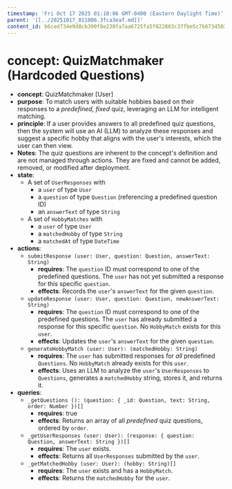 ```yaml
---
timestamp: 'Fri Oct 17 2025 01:18:06 GMT-0400 (Eastern Daylight Time)'
parent: '[[../20251017_011806.3fca3eaf.md]]'
content_id: b6ced734e9d8cb390f8e230fa7aa6725fa5f822803c37fbe5c7b67345030de64
---
```


# concept: QuizMatchmaker (Hardcoded Questions)

* **concept**: QuizMatchmaker \[User]
* **purpose**: To match users with suitable hobbies based on their responses to a *predefined, fixed* quiz, leveraging an LLM for intelligent matching.
* **principle**: If a user provides answers to all predefined quiz questions, then the system will use an AI (LLM) to analyze these responses and suggest a specific hobby that aligns with the user's interests, which the user can then view.
* **Notes**: The quiz questions are inherent to the concept's definition and are not managed through actions. They are fixed and cannot be added, removed, or modified after deployment.
* **state**:
  * A set of `UserResponses` with
    * a `user` of type `User`
    * a `question` of type `Question` (referencing a predefined question ID)
    * an `answerText` of type `String`
  * A set of `HobbyMatches` with
    * a `user` of type `User`
    * a `matchedHobby` of type `String`
    * a `matchedAt` of type `DateTime`
* **actions**:
  * `submitResponse (user: User, question: Question, answerText: String)`
    * **requires**: The `question` ID must correspond to one of the predefined questions. The `user` has not yet submitted a response for this specific `question`.
    * **effects**: Records the `user`'s `answerText` for the given `question`.
  * `updateResponse (user: User, question: Question, newAnswerText: String)`
    * **requires**: The `question` ID must correspond to one of the predefined questions. The `user` has already submitted a response for this specific `question`. No `HobbyMatch` exists for this `user`.
    * **effects**: Updates the `user`'s `answerText` for the given `question`.
  * `generateHobbyMatch (user: User): (matchedHobby: String)`
    * **requires**: The `user` has submitted responses for *all* predefined `Questions`. No `HobbyMatch` already exists for this `user`.
    * **effects**: Uses an LLM to analyze the `user`'s `UserResponses` to `Questions`, generates a `matchedHobby` string, stores it, and returns it.
* **queries**:
  * `_getQuestions (): (question: { _id: Question, text: String, order: Number })[]`
    * **requires**: true
    * **effects**: Returns an array of all *predefined* quiz questions, ordered by `order`.
  * `_getUserResponses (user: User): (response: { question: Question, answerText: String })[]`
    * **requires**: The `user` exists.
    * **effects**: Returns all `UserResponses` submitted by the `user`.
  * `_getMatchedHobby (user: User): (hobby: String)[]`
    * **requires**: The `user` exists and has a `HobbyMatch`.
    * **effects**: Returns the `matchedHobby` for the `user`.
